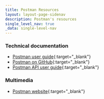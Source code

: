 ```yaml
---
title: Postman Resources
layout: layout-page-sidenav
description: Postman's resources
single_level_nav: true
_data: single-level-nav
---
```


### Technical documentation

- [Postman user guide](https://guide.postman.gov.sg){:target="_blank"}
- [Postman on GitHub](https://github.com/opengovsg/postmangovsg/){:target="_blank"}
- [Postman API user guide](https://github.com/opengovsg/postmangovsg/blob/master/docs/api-usage.md){:target="_blank"}

### Multimedia

- [Postman website](https://postman.gov.sg){:target="_blank"}
